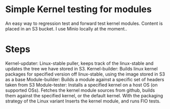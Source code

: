 Simple Kernel testing for modules
=================================
An easy way to regression test and forward test kernel modules.
Content is placed in an S3 bucket. I use Minio locally at the moment..

Steps
=====
Kernel-updater: Linux-stable puller, keeps track of the linux-stable and updates the tree we have stored in S3.
Kernel-builder: Builds linux kernel packages for specified version off linux-stable, using the image stored in S3 as a base
Module-builder: Builds a module against a specific set of headers taken from S3
Module-tester: Installs a specified kernel on a host OS (on supported OSs). Fetches the kernel module sources from github, builds them against the specified kernel, or the default kernel. With the packaging strategy of the Linux variant Inserts the kernel module, and runs FIO tests.
